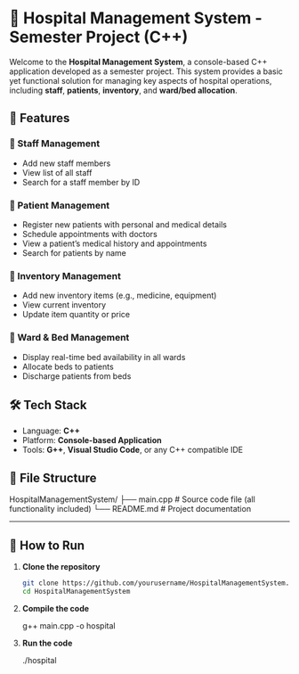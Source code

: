 # 🏥 Hospital Management System - Semester Project (C++)

Welcome to the **Hospital Management System**, a console-based C++ application developed as a semester project. This system provides a basic yet functional solution for managing key aspects of hospital operations, including **staff**, **patients**, **inventory**, and **ward/bed allocation**.

## 🚀 Features

### 🔹 Staff Management
- Add new staff members
- View list of all staff
- Search for a staff member by ID

### 🔹 Patient Management
- Register new patients with personal and medical details
- Schedule appointments with doctors
- View a patient’s medical history and appointments
- Search for patients by name

### 🔹 Inventory Management
- Add new inventory items (e.g., medicine, equipment)
- View current inventory
- Update item quantity or price

### 🔹 Ward & Bed Management
- Display real-time bed availability in all wards
- Allocate beds to patients
- Discharge patients from beds

## 🛠️ Tech Stack
- Language: **C++**
- Platform: **Console-based Application**
- Tools: **G++**, **Visual Studio Code**, or any C++ compatible IDE

## 📁 File Structure

HospitalManagementSystem/
├── main.cpp # Source code file (all functionality included)
└── README.md # Project documentation


---

## 🚀 How to Run

1. **Clone the repository**
   ```bash
   git clone https://github.com/yourusername/HospitalManagementSystem.git
   cd HospitalManagementSystem

2. **Compile the code**
   
    g++ main.cpp -o hospital

3. **Run the code**
   
    ./hospital
